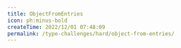 ```yaml
---
title: ObjectFromEntries
icon: ph:minus-bold
createTime: 2022/12/01 07:48:09
permalink: /type-challenges/hard/object-from-entries/
---
```

